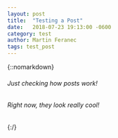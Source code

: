 ```yaml
---
layout: post
title:  "Testing a Post"
date:   2018-07-23 19:13:00 -0600
category: test
author: Martin Feranec
tags: test_post
---
```


{::nomarkdown}

<h6>Just checking how posts work!</h6>

<h6>Right now, they look really cool! </h6>

{:/}